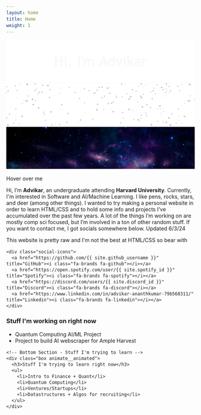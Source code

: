 ```yaml
---
layout: home
title: Home
weight: 1
---
```


<div class="parallax-container" onmousemove="parallax(event)">
    <div class="parallax-layer layer1">
      <img src="img/banner1.png" alt="Bottom Layer Image">
    </div>
    <div class="parallax-layer layer2">
      <img src="img/banner2.png" alt="Middle Layer Image">
    </div>
    <div class="parallax-layer layer3">
      <img src="img/banner3.jpg" alt="Top Layer Image">
    </div>
  </div>

<script>
  function parallax(event) {
    const container = document.querySelector('.parallax-container');
    const layer1 = container.querySelector('.layer1');
    const layer2 = container.querySelector('.layer2');
    const layer3 = container.querySelector('.layer3');
    const mouseX = event.clientX;
    const mouseY = event.clientY;
    const moveX1 = (mouseX - container.offsetWidth / 2) / 15;
    const moveY1 = (mouseY - container.offsetHeight / 2) / 10;
    const moveX2 = (mouseX - container.offsetWidth / 2) / 20;
    const moveY2 = (mouseY - container.offsetHeight / 2) / 17;
    const moveX3 = (mouseX - container.offsetWidth / 2) / 45;
    const moveY3 = (mouseY - container.offsetHeight / 2) / 40;
    layer1.style.transform = `translate(${moveX1}px, ${moveY1}px)`;
    layer2.style.transform = `translate(${moveX2}px, ${moveY2}px)`;
    layer3.style.transform = `translate(${moveX3}px, ${moveY3}px)`;
  }
</script>
<p class="hover-text">Hover over me</p>
<div class="main-content">
  <!-- Left Column - Who Section -->
  <div class="box left-column bio animate__animated animate__shakeX">
    <p class="bio-text">
      Hi, I’m <strong>Advikar</strong>, an undergraduate attending <strong>Harvard University</strong>. Currently, I'm interested in Software and AI/Machine Learning. I like pens, rocks, stars, and deer (among other things). I wanted to try making a personal website in order to learn HTML/CSS and to hold some info and projects I’ve accumulated over the past few years. A lot of the things I’m working on are mostly comp sci focused, but I’m involved in a ton of other random stuff. If you want to contact me, I got socials somewhere below. Updated 6/3/24
    </p>
    <p class="bio-text-small">This website is pretty raw and I'm not the best at HTML/CSS so bear with</p>

    <div class="social-icons">
      <a href="https://github.com/{{ site.github_username }}" title="GitHub"><i class="fa-brands fa-github"></i></a>
      <a href="https://open.spotify.com/user/{{ site.spotify_id }}" title="Spotify"><i class="fa-brands fa-spotify"></i></a>
      <a href="https://discord.com/users/{{ site.discord_id }}" title="Discord"><i class="fa-brands fa-discord"></i></a>
      <a href="https://www.linkedin.com/in/advikar-ananthkumar-79b568311/" title="Linkedin"><i class="fa-brands fa-linkedin"></i></a>
    </div>
  </div>

  <!-- Right Column - Stuff I'm working on and Stuff I'm trying to learn -->
  <div class="right-column">
    <!-- Top Section - Stuff I'm working on -->
    <div class="box animate__animated">
      <h3>Stuff I'm working on right now</h3>
      <ul>
        <li>Quantum Computing AI/ML Project</li>
        <li>Project to build AI webscraper for Ample Harvest</li>
      </ul>
    </div>

    <!-- Bottom Section - Stuff I'm trying to learn -->
    <div class="box animate__animated">
      <h3>Stuff I'm trying to learn right now</h3>
      <ul>
        <li>Intro to Finance + Quant</li>
        <li>Quantum Computing</li>
        <li>Ventures/Startups</li>
        <li>Datastructures + Algos for recruiting</li>
      </ul>
    </div>
  </div>
</div>

<script src="https://kit.fontawesome.com/9e06b409af.js" crossorigin="anonymous"></script>

<!-- Animation and Layout Styles -->

